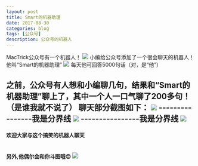 ```yaml
---
layout: post
title: Smart的机器助理
date: 2017-08-30
categories: blog
tags: [公众号]
description: 公众号的机器人
---
```


MacTrick公众号有一个机器人！
<img src="https://mmbiz.qpic.cn/mmbiz_jpg/W77C3o9kEFp5Wrpc6fI1Oa10RT1FWF2rajPsgC18TuVeBuZgsj2RMfFFsGjrvqfHD7cBEtoiaV9NnIY7rSVoia7g/640?wx_fmt=jpeg&tp=webp&wxfrom=5&wx_lazy=1">
小编给公众号添加了一个很会聊天的机器人！
他叫“Smart的机器助理”
<img src="https://mmbiz.qpic.cn/mmbiz_png/W77C3o9kEFp5Wrpc6fI1Oa10RT1FWF2rvrB5b4krMWE8St6GoJ0Tb8QOPJoCHWqBCL2Q53xraicr8yApExLMGfg/640?wx_fmt=png&tp=webp&wxfrom=5&wx_lazy=1">
每天他可回答5000句话（对，是“他”）

之前，公众号有人想和小编聊几句，结果和“Smart的机器助理”聊上了，其中一个人一口气聊了200多句！（是谁我就不说了）
聊天部分截图如下：
<img src="https://mmbiz.qpic.cn/mmbiz_png/W77C3o9kEFp5Wrpc6fI1Oa10RT1FWF2r7Lx6xKtULAZAYFtQawuKt0JXO5ZMHW00BVib9rF1Goo0c86Slo6VMAw/640?wx_fmt=png&tp=webp&wxfrom=5&wx_lazy=1">
----------------我是分界线
<img src="https://mmbiz.qpic.cn/mmbiz_png/W77C3o9kEFp5Wrpc6fI1Oa10RT1FWF2rIExwsiadrvWyddiaWsG5CZ7jCnBzpkZkvK6icvwXPUQHvKVnLiacMtsjicQ/640?wx_fmt=png&tp=webp&wxfrom=5&wx_lazy=1">
----------------我是分界线
<img src="https://mmbiz.qpic.cn/mmbiz_png/W77C3o9kEFp5Wrpc6fI1Oa10RT1FWF2rzicEYUqPibupHFS6a6E6JzX28k4IWGuNKLAuvyD3yf85ibsTkX8BCJrIg/640?wx_fmt=png&tp=webp&wxfrom=5&wx_lazy=1">
------------------
<h4>欢迎大家与这个搞笑的机器人聊天<h4><br>
另外,他偶尔会和你斗图哦🙃
<img src="https://mmbiz.qpic.cn/mmbiz_png/W77C3o9kEFp5Wrpc6fI1Oa10RT1FWF2ryYibCvgvoQtxMebHerJuGF7ZR6NIYNicyOMRYbSArGrarCOCqDEA02ug/640?wx_fmt=png&tp=webp&wxfrom=5&wx_lazy=1">
